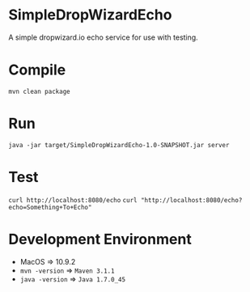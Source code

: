 SimpleDropWizardEcho
====================

A simple dropwizard.io echo service for use with testing.

Compile
=======
  `mvn clean package`

Run
===
  `java -jar target/SimpleDropWizardEcho-1.0-SNAPSHOT.jar server`

Test
====
  `curl http://localhost:8080/echo`
  `curl "http://localhost:8080/echo?echo=Something+To+Echo"`

Development Environment
=======================

  * MacOS => 10.9.2
  * `mvn -version` => `Maven 3.1.1`
  * `java -version` => `Java 1.7.0_45`